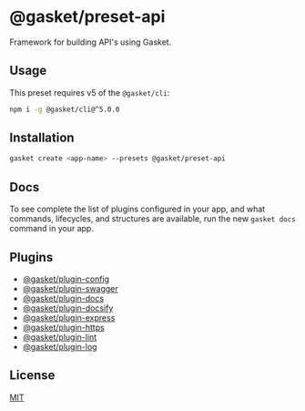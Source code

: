 # @gasket/preset-api

Framework for building API's using Gasket.

## Usage

This preset requires v5 of the `@gasket/cli`:

```bash
npm i -g @gasket/cli@^5.0.0
```

## Installation

```bash
gasket create <app-name> --presets @gasket/preset-api
```

## Docs

To see complete the list of plugins configured in your app, and what commands, lifecycles, and structures are available, run the new `gasket docs` command in your app.

## Plugins

- [@gasket/plugin-config](../../../../plugins/@gasket/plugin-config/README.md)
- [@gasket/plugin-swagger](../../../../plugins/@gasket/plugin-swagger/README.md)
- [@gasket/plugin-docs](../../../../plugins/@gasket/plugin-docs/README.md)
- [@gasket/plugin-docsify](../../../../plugins/@gasket/plugin-docsify/README.md)
- [@gasket/plugin-express](../../../../plugins/@gasket/plugin-express/README.md)
- [@gasket/plugin-https](../../../../plugins/@gasket/plugin-https/README.md)
- [@gasket/plugin-lint](../../../../plugins/@gasket/plugin-lint/README.md)
- [@gasket/plugin-log](../../../../plugins/@gasket/plugin-log/README.md)

## License

[MIT](./LICENSE.md)
